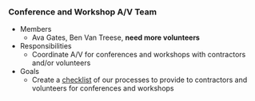 ### Conference and Workshop A/V Team
* Members
  * Ava Gates, Ben Van Treese, **need more volunteers**
* Responsibilities
  * Coordinate A/V for conferences and workshops with contractors and/or volunteers
* Goals
  * Create a [checklist](https://docs.google.com/document/d/1co_SbACmSKAn1bcVp_sVPmnBm7vtmGkXUtoLWshaP8o/edit) of our processes to provide to contractors and volunteers for conferences and workshops
